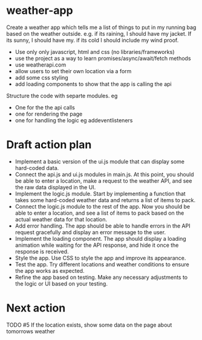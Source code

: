 # weather-app

Create a weather app which tells me a list of things to put in my running bag based on the weather outside. e.g. if its raining, I should have my jacket. If its sunny, I should have my. if its cold I should include my wind proof.

- Use only only javascript, html and css (no libraries/frameworks)
- use the project as a way to learn promises/async/await/fetch methods
- use weatherapi.com
- allow users to set their own location via a form
- add some css styling
- add loading components to show that the app is calling the api

Structure the code with separte modules. eg

- One for the the api calls
- one for rendering the page
- one for handling the logic eg addeventlisteners

# Draft action plan

- Implement a basic version of the ui.js module that can display some hard-coded data.
- Connect the api.js and ui.js modules in main.js. At this point, you should be able to enter a location, make a request to the weather API, and see the raw data displayed in the UI.
- Implement the logic.js module. Start by implementing a function that takes some hard-coded weather data and returns a list of items to pack.
- Connect the logic.js module to the rest of the app. Now you should be able to enter a location, and see a list of items to pack based on the actual weather data for that location.
- Add error handling. The app should be able to handle errors in the API request gracefully and display an error message to the user.
- Implement the loading component. The app should display a loading animation while waiting for the API response, and hide it once the response is received.
- Style the app. Use CSS to style the app and improve its appearance.
- Test the app. Try different locations and weather conditions to ensure the app works as expected.
- Refine the app based on testing. Make any necessary adjustments to the logic or UI based on your testing.

# Next action

TODO #5 If the location exists, show some data on the page about tomorrows weather
